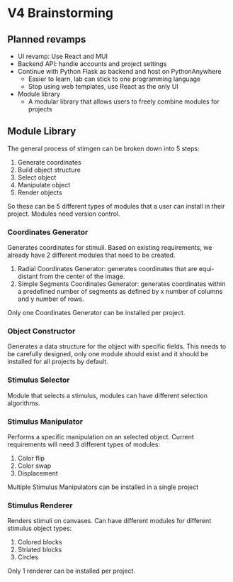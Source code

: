 # V4 Brainstorming

## Planned revamps
- UI revamp: Use React and MUI
- Backend API: handle accounts and project settings
- Continue with Python Flask as backend and host on PythonAnywhere
  - Easier to learn, lab can stick to one programming language
  - Stop using web templates, use React as the only UI
- Module library
  - A modular library that allows users to freely combine modules for projects

## Module Library

The general process of stimgen can be broken down into 5 steps:

1. Generate coordinates
2. Build object structure
3. Select object
4. Manipulate object
5. Render objects

So these can be 5 different types of modules that a user can install in their project. Modules need version control.

### Coordinates Generator

Generates coordinates for stimuli. Based on existing requirements, we already have 2 different modules that need to be created.

1. Radial Coordinates Generator: generates coordinates that are equi-distant from the center of the image.
2. Simple Segments Coordinates Generator: generates coordinates within a predefined number of segments as defined by x number of columns and y number of rows.

Only one Coordinates Generator can be installed per project.

### Object Constructor

Generates a data structure for the object with specific fields. This needs to be carefully designed, only one module should exist and it should be installed for all projects by default.

### Stimulus Selector

Module that selects a stimulus, modules can have different selection algorithms.

### Stimulus Manipulator

Performs a specific manipulation on an selected object. Current requirements will need 3 different types of modules:

1. Color flip
2. Color swap
3. Displacement

Multiple Stimulus Manipulators can be installed in a single project

### Stimulus Renderer

Renders stimuli on canvases. Can have different modules for different stimulus object types:

1. Colored blocks
2. Striated blocks
3. Circles

Only 1 renderer can be installed per project.